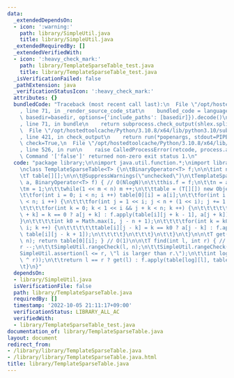 ```yaml
---
data:
  _extendedDependsOn:
  - icon: ':warning:'
    path: library/SimpleUtil.java
    title: library/SimpleUtil.java
  _extendedRequiredBy: []
  _extendedVerifiedWith:
  - icon: ':heavy_check_mark:'
    path: library/TemplateSparseTable_test.java
    title: library/TemplateSparseTable_test.java
  _isVerificationFailed: false
  _pathExtension: java
  _verificationStatusIcon: ':heavy_check_mark:'
  attributes: {}
  bundledCode: "Traceback (most recent call last):\n  File \"/opt/hostedtoolcache/Python/3.10.8/x64/lib/python3.10/site-packages/onlinejudge_verify/documentation/build.py\"\
    , line 71, in _render_source_code_stat\n    bundled_code = language.bundle(stat.path,\
    \ basedir=basedir, options={'include_paths': [basedir]}).decode()\n  File \"/opt/hostedtoolcache/Python/3.10.8/x64/lib/python3.10/site-packages/onlinejudge_verify/languages/user_defined.py\"\
    , line 71, in bundle\n    return subprocess.check_output(shlex.split(command))\n\
    \  File \"/opt/hostedtoolcache/Python/3.10.8/x64/lib/python3.10/subprocess.py\"\
    , line 421, in check_output\n    return run(*popenargs, stdout=PIPE, timeout=timeout,\
    \ check=True,\n  File \"/opt/hostedtoolcache/Python/3.10.8/x64/lib/python3.10/subprocess.py\"\
    , line 526, in run\n    raise CalledProcessError(retcode, process.args,\nsubprocess.CalledProcessError:\
    \ Command '['false']' returned non-zero exit status 1.\n"
  code: "package library;\n\nimport java.util.function.*;\nimport library.SimpleUtil;\n\
    \nclass TemplateSparseTable<T> {\n\tBinaryOperator<T> f;\n\n\tint n;\n\tint m;\n\
    \tT table[][];\n\n\t@SuppressWarnings(\"unchecked\")\n\tTemplateSparseTable(T[]\
    \ a, BinaryOperator<T> f) { // O(NlogN)\n\t\tthis.f = f;\n\t\tn = a.length;\n\t\
    \tm = 1;\n\t\twhile(1 << m < n) m ++;\n\t\ttable = (T[][]) new Object[m][n];\n\
    \t\tfor(int i = 0; i < n; i ++) table[0][i] = a[i];\n\t\tfor(int i = 1; 1 << i\
    \ < n; i ++) {\n\t\t\tfor(int j = 1 << i; j < n + (1 << i); j += 1 << i + 1) {\n\
    \t\t\t\tfor(int k = 0; k < 1 << i && j + k < n; k ++) {\n\t\t\t\t\ttable[i][j\
    \ + k] = k == 0 ? a[j + k] : f.apply(table[i][j + k - 1], a[j + k]);\n\t\t\t\t\
    }\n\t\t\t\tint k0 = Math.max(1, j - n + 1);\n\t\t\t\tfor(int k = k0; k <= 1 <<\
    \ i; k ++) {\n\t\t\t\t\ttable[i][j - k] = k == k0 ? a[j - k] : f.apply(a[j - k],\
    \ table[i][j - k + 1]);\n\t\t\t\t}\n\t\t\t}\n\t\t}\n\t}\n\n\tT get(int i) { SimpleUtil.rangeCheck(i,\
    \ n); return table[0][i]; } // O(1)\n\n\tT find(int l, int r) { // O(1)\n\t\t\
    r --;\n\t\tSimpleUtil.rangeCheck(l, n);\n\t\tSimpleUtil.rangeCheck(r, n);\n\t\t\
    SimpleUtil.assertion(l <= r, \"l is larger than r.\");\n\t\tint log = Long.numberOfTrailingZeros(Integer.highestOneBit(l\
    \ ^ r));\n\t\treturn l == r ? get(l) : f.apply(table[log][l], table[log][r]);\n\
    \t}\n}"
  dependsOn:
  - library/SimpleUtil.java
  isVerificationFile: false
  path: library/TemplateSparseTable.java
  requiredBy: []
  timestamp: '2022-10-05 21:11:17+09:00'
  verificationStatus: LIBRARY_ALL_AC
  verifiedWith:
  - library/TemplateSparseTable_test.java
documentation_of: library/TemplateSparseTable.java
layout: document
redirect_from:
- /library/library/TemplateSparseTable.java
- /library/library/TemplateSparseTable.java.html
title: library/TemplateSparseTable.java
---
```

